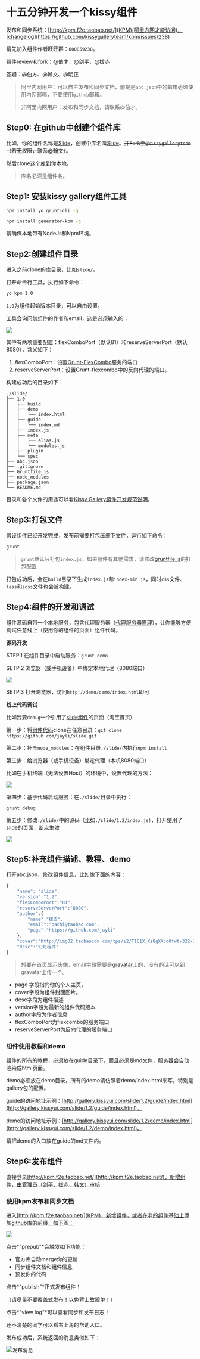 # 十五分钟开发一个kissy组件

发布和同步系统：[http://kpm.f2e.taobao.net/](KPM)(阿里内网才能访问)，[changelog](https://github.com/kissygalleryteam/kpm/issues/238)

请先加入组件作者旺旺群：`600859238`。

组件review和fork：@伯才，@剑平，@拔赤

答疑：@伯方、@翰文、@明正

> 阿里内网用户：可以自主发布和同步文档，前提是`abc.json`中的邮箱必须使用内网邮箱，不要使用`github`邮箱。
>
> 非阿里内网用户：发布和同步文档，请联系@伯才。

## Step0: 在github中创建个组件库

比如，你的组件名称是[Slide](https://github.com/jayli/slide)，创建个库名叫[Slide](https://github.com/jayli/slide)。<del>并Fork至`@kissygalleryteam`（若无权限，联系@翰文）</del>。

然后clone这个库到你本地。

> 库名必须是组件名。

## Step1: 安装kissy gallery组件工具

````sh
npm install yo grunt-cli -g
````

````sh
npm install generator-kpm -g
````

请确保本地带有NodeJs和Npm环境。

## Step2:创建组件目录

进入之前clone的库目录，比如`slide/`。

打开命令行工具，执行如下命令：

````sh
yo kpm 1.0
````

`1.0`为组件起始版本目录，可以自由设置。

工具会询问您组件的作者和email，这是必须输入的：

![](http://gtms01.alicdn.com/tps/i1/T1uBTvFdJeXXX0p5cq-425-367.png)

其中有两项重要配置：flexComboPort（默认81）和reserveServerPort（默认8080），含义如下：

1. flexComboPort：设置[Grunt-FlexCombo](http://github.com/jayli/grunt-flexcombo)服务的端口
1. reserveServerPort：设置Grunt-flexcombo中的反向代理的端口。

构建成功后的目录如下：

	./slide/
	├── 1.0
	│   ├── build
	│   ├── demo
	│   │   └── index.html
	│   ├── guide
	│   │   └── index.md
	│   ├── index.js
	│   ├── meta
	│   │   ├── alias.js
	│   │   └── modules.js
	│   ├── plugin
	│   └── spec
	├── abc.json
	├── .gitignore
	├── Gruntfile.js
	├── node_modules
	├── package.json
	└── README.md

目录和各个文件的用途可以看[Kissy Gallery组件开发规范说明](http://gallery.kissyui.com/guide)。

## Step3:打包文件

假设组件已经开发完成，发布前需要打包压缩下文件，运行如下命令：

````sh
grunt
````

> `grunt`默认只打包`index.js`，如果组件有其他需求，请修改[gruntfile.js](https://github.com/jayli/slide/blob/master/Gruntfile.js)的打包配置

打包成功后，会在`build`目录下生成`index.js`和`index-min.js`，同时`css`文件、`less`和`scss`文件也会被构建。

## Step4:组件的开发和调试

组件源码自带一个本地服务，包含代理服务器（[代理服务器原理](https://github.com/jayli/grunt-flexcombo)），让你能够方便调试任意线上（使用你的组件的页面）组件代码。

<strong>源码开发</strong>

STEP.1 在组件目录中启动服务：`grunt demo`

SETP.2 浏览器（或手机设备）中绑定本地代理（8080端口）

![](http://gtms01.alicdn.com/tps/i1/T1KzNFFrxbXXcrSyrN-372-175.png)

SETP.3 打开浏览器，访问`http://demo/demo/index.html`即可

<strong>线上代码调试</strong>

比如我要`debug`一个引用了[slide组件](https://github.com/jayli/slide)的页面（淘宝首页）

第一步：将[组件代码](https://github.com/jayli/slide)clone在任意目录：`git clone https://github.com/jayli/slide.git`

第二步：补全`node_modules`：在组件目录`./slide/`内执行`npm install`

第三步：给浏览器（或手机设备）绑定代理（本机8080端口）

比如在手机终端（无法设置Host）的环境中，设置代理的方法：

![](http://gtms01.alicdn.com/tps/i1/T1bePRFlVXXXXhb4nD-502-341.png)

第四步：基于代码启动服务：在`./slide/`目录中执行：

	grunt debug

第五步：修改`./slide/`中的源码（比如`./slide/1.2/index.js`），打开使用了slide的页面，断点生效

![](http://gtms01.alicdn.com/tps/i1/T1.ZhxFvXbXXb0CP6.-596-364.png)

## Step5:补充组件描述、教程、demo

打开abc.json，修改组件信息，比如像下面的内容：


```javascript
{
    "name": "slide",
    "version":"1.2",
	"flexComboPort":"81",
	"reserveServerPort":"8080",
    "author":{
		"name":"拔赤",
		"email":"bachi@taobao.com",
		"page":"https://github.com/jayli"
	},
    "cover":"http://img02.taobaocdn.com/tps/i2/T1C1X_Xs8gXXcd0fwt-322-176.png",
    "desc":"幻灯组件"
}
```

> 想要在首页显示头像，email字段需要是[gravatar](http://cn.gravatar.com/)上的，没有的话可以到gravatar上传一个。

- page 字段指向你的个人主页，
- cover字段为组件封面图片。
- desc字段为组件描述
- version字段为最新的组件代码版本
- author字段为作者信息
- flexComboPort为flexcombo的服务端口
- reserveServerPort为反向代理的服务端口

### 组件使用教程和demo

组件的所有的教程，必须放在guide目录下，而且必须是md文件，服务器会自动渲染成html页面。

demo必须放在demo目录，所有的demo请仿照着demo/index.html来写，特别是gallery包的配置。

guide的访问地址示例：[http://gallery.kissyui.com/slide/1.2/guide/index.html](http://gallery.kissyui.com/slide/1.2/guide/index.html)。

demo的访问地址示例：[http://gallery.kissyui.com/slide/1.2/demo/index.html](http://gallery.kissyui.com/slide/1.2/demo/index.html)。

请把demo的入口放在guide的md文件内。

## Step6:发布组件

直接登录[http://kpm.f2e.taobao.net/](http://kpm.f2e.taobao.net/)，新增组件，由管理员（剑平、拔赤、韩文）审核

### 使用kpm发布和同步文档

进入[http://kpm.f2e.taobao.net/](KPM)，新增组件，或者在老的组件基础上添加github库的前缀，如下图：

![](http://gtms01.alicdn.com/tps/i1/T1d00_FB4aXXXl2cIw-746-406.png)

点击*"prepub"*会触发如下功能：

* 官方库自动merge你的更新
* 同步组件文档和组件信息
* 预发你的代码

点击*"publish"*正式发布组件！

（请尽量不要覆盖式发布！以免背上故障单！）

点击*"view log"*可以查看同步和发布日志！

还不清楚的同学可以看右上角的帮助入口。

发布成功后，系统返回的消息类似如下：

![发布消息](http://img03.taobaocdn.com/tps/i3/T1jc9mXpNiXXbmmmfY-272-368.png)

